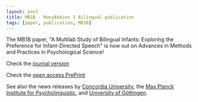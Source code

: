 ```yaml
---
layout: post
title: MB1B - ManyBabies 1 Bilingual publication
tags: [paper, publication, MB1B]
---
```


The MB1B paper, "A Multilab Study of Bilingual Infants: Exploring the Preference for Infant-Directed Speech" is now out on Advances in Methods and
Practices in Psychological Science!

Check the [journal version](https://doi.org/10.1177/2515245920974622)

Check the [open access PrePrint](https://psyarxiv.com/sqh9d/)

See also the news releases by [Concordia University](https://www.concordia.ca/news/stories/2021/03/23/bilingual-infants-prefer-baby-talk-especially-when-its-one-of-their-native-languages-according-to-new-concordia-led-study.html?c=/news/archive), the [Max Planck Institute for Psycholinguistic](https://www.mpi.nl/news/bilingual-babies-prefer-baby-talk-especially-when-its-one-their-native-languages-according-new), and [University of Göttingen](https://www.uni-goettingen.de/en/3240.html?id=6206).
